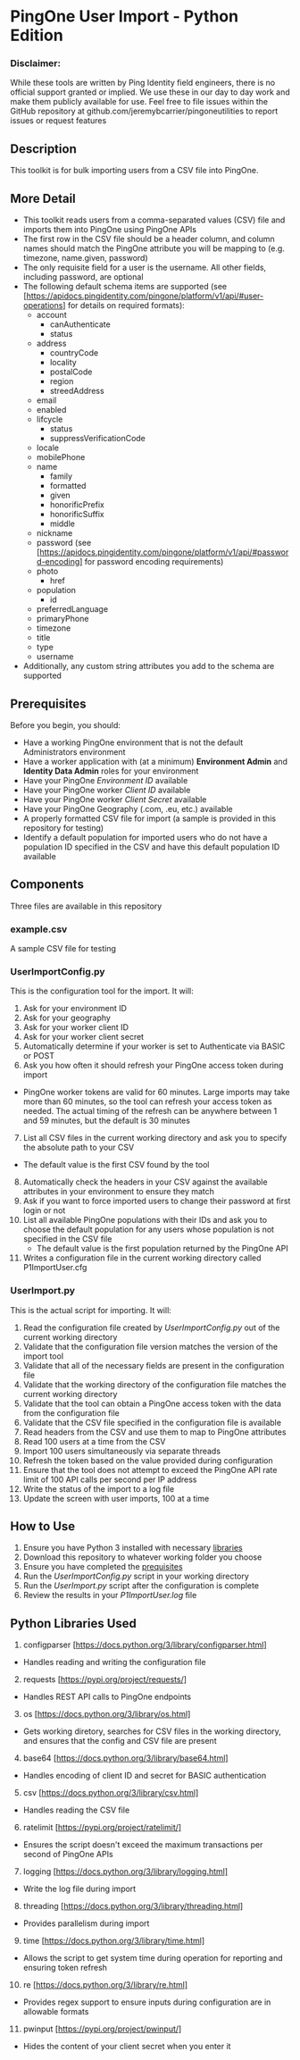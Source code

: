 # PingOne User Import - Python Edition

### Disclaimer:
While these tools are written by Ping Identity field engineers, there is no official support granted or implied.  We use these in our day to day work and make them publicly available for use.  Feel free to file issues within the GitHub repository at github.com/jeremybcarrier/pingoneutilities to report issues or request features

## Description
This toolkit is for bulk importing users from a CSV file into PingOne.  

## More Detail
- This toolkit reads users from a comma-separated values (CSV) file and imports them into PingOne using PingOne APIs
- The first row in the CSV file should be a header column, and column names should match the PingOne attribute you will be mapping to (e.g. timezone, name.given, password)
- The only requisite field for a user is the username.  All other fields, including password, are optional
- The following default schema items are supported (see [https://apidocs.pingidentity.com/pingone/platform/v1/api/#user-operations] for details on required formats):
  - account
    - canAuthenticate
    - status
  - address
    - countryCode
    - locality
    - postalCode
    - region
    - streedAddress
  - email
  - enabled
  - lifcycle
    - status
    - suppressVerificationCode
  - locale
  - mobilePhone
  - name
    - family
    - formatted
    - given
    - honorificPrefix
    - honorificSuffix
    - middle
  - nickname
  - password (see [https://apidocs.pingidentity.com/pingone/platform/v1/api/#password-encoding] for password encoding requirements)
  - photo
    - href
  - population
    - id
  - preferredLanguage
  - primaryPhone
  - timezone
  - title
  - type
  - username
- Additionally, any custom string attributes you add to the schema are supported

<a name="anchor-prerequisites"></a>
## Prerequisites
Before you begin, you should:
- Have a working PingOne environment that is not the default Administrators environment
- Have a worker application with (at a minimum) **Environment Admin** and **Identity Data Admin** roles for your environment
- Have your PingOne *Environment ID* available
- Have your PingOne worker *Client ID* available
- Have your PingOne worker *Client Secret* available
- Have your PingOne Geography (.com, .eu, etc.) available
- A properly formatted CSV file for import (a sample is provided in this repository for testing)
- Identify a default population for imported users who do not have a population ID specified in the CSV and have this default population ID available

## Components
Three files are available in this repository

### example.csv
A sample CSV file for testing

### UserImportConfig.py
This is the configuration tool for the import.  It will:
1. Ask for your environment ID
2. Ask for your geography
3. Ask for your worker client ID
4. Ask for your worker client secret
5. Automatically determine if your worker is set to Authenticate via BASIC or POST
6. Ask you how often it should refresh your PingOne access token during import
  - PingOne worker tokens are valid for 60 minutes.  Large imports may take more than 60 minutes, so the tool can refresh your access token as needed.  The actual timing of the refresh can be anywhere between 1 and 59 minutes, but the default is 30 minutes
7. List all CSV files in the current working directory and ask you to specify the absolute path to your CSV
  - The default value is the first CSV found by the tool
8. Automatically check the headers in your CSV against the available attributes in your environment to ensure they match 
9. Ask if you want to force imported users to change their password at first login or not
10. List all available PingOne populations with their IDs and ask you to choose the default population for any users whose population is not specified in the CSV file
    - The default value is the first population returned by the PingOne API
11. Writes a configuration file in the current working directory called P1ImportUser.cfg

### UserImport.py
This is the actual script for importing.  It will:
1. Read the configuration file created by *UserImportConfig.py* out of the current working directory
2. Validate that the configuration file version matches the version of the import tool
3. Validate that all of the necessary fields are present in the configuration file
4. Validate that the working directory of the configuration file matches the current working directory
5. Validate that the tool can obtain a PingOne access token with the data from the configuration file
6. Validate that the CSV file specified in the configuration file is available
7. Read headers from the CSV and use them to map to PingOne attributes
8. Read 100 users at a time from the CSV
9. Import 100 users simultaneously via separate threads
10. Refresh the token based on the value provided during configuration
11. Ensure that the tool does not attempt to exceed the PingOne API rate limit of 100 API calls per second per IP address
12. Write the status of the import to a log file
13. Update the screen with user imports, 100 at a time

## How to Use
1. Ensure you have Python 3 installed with necessary [libraries](#anchor-libraries)
2. Download this repository to whatever working folder you choose
3. Ensure you have completed the [prequisites](#anchor-prerequisites)
4. Run the *UserImportConfig.py* script in your working directory
5. Run the *UserImport.py* script after the configuration is complete
6. Review the results in your *P1ImportUser.log* file

<a name="anchor-libraries"></a>
## Python Libraries Used
1. configparser [https://docs.python.org/3/library/configparser.html]
  - Handles reading and writing the configuration file
2. requests [https://pypi.org/project/requests/]
  - Handles REST API calls to PingOne endpoints
3. os [https://docs.python.org/3/library/os.html]
  - Gets working diretory, searches for CSV files in the working directory, and ensures that the config and CSV file are present
4. base64 [https://docs.python.org/3/library/base64.html]
  - Handles encoding of client ID and secret for BASIC authentication
5. csv [https://docs.python.org/3/library/csv.html]
  - Handles reading the CSV file
6. ratelimit [https://pypi.org/project/ratelimit/]
  - Ensures the script doesn't exceed the maximum transactions per second of PingOne APIs
7. logging [https://docs.python.org/3/library/logging.html]
  - Write the log file during import
8. threading [https://docs.python.org/3/library/threading.html]
  - Provides parallelism during import
9. time [https://docs.python.org/3/library/time.html]
  - Allows the script to get system time during operation for reporting and ensuring token refresh
10. re [https://docs.python.org/3/library/re.html]
  - Provides regex support to ensure inputs during configuration are in allowable formats
11. pwinput [https://pypi.org/project/pwinput/]
  - Hides the content of your client secret when you enter it
